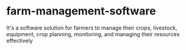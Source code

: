 # farm-management-software
It's a software solution for farmers to manage their crops, livestock, equipment, crop planning, monitoring, and managing their resources effectively
